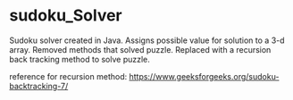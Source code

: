 # sudoku_Solver
Sudoku solver created in Java. Assigns possible value for solution to a 3-d array. Removed methods that solved puzzle. Replaced with a recursion back tracking method to solve
puzzle. 

reference for recursion method:
https://www.geeksforgeeks.org/sudoku-backtracking-7/

